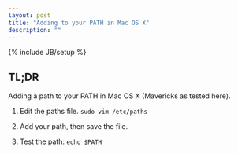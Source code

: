 ```yaml
---
layout: post
title: "Adding to your PATH in Mac OS X"
description: ""
---
```

{% include JB/setup %}

## TL;DR

Adding a path to your PATH in Mac OS X (Mavericks as tested here).

1. Edit the paths file.
`sudo vim /etc/paths`

2. Add your path, then save the file.

3. Test the path: `echo $PATH`